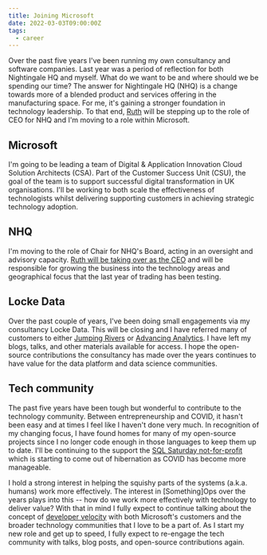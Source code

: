 ```yaml
---
title: Joining Microsoft
date: 2022-03-03T09:00:00Z
tags:
  - career
---
```


Over the past five years I've been running my own consultancy and software companies. Last year was a period of reflection for both Nightingale HQ and myself. What do we want to be and where should we be spending our time? The answer for Nightingale HQ (NHQ) is a change towards more of a blended product and services  offering in the manufacturing space. For me, it's gaining a stronger foundation in technology leadership. To that end, [Ruth](https://www.linkedin.com/in/ruthkearney/) will be stepping up to the role of CEO for NHQ and I'm moving to a role within Microsoft.

## Microsoft

I'm going to be leading a team of Digital & Application Innovation Cloud Solution Architects (CSA). Part of the Customer Success Unit (CSU), the goal of the team is to support successful digital transformation in UK organisations. I'll be working to both scale the effectiveness of technologists whilst delivering supporting customers in achieving strategic technology adoption.


## NHQ

I'm moving to the role of Chair for NHQ's Board, acting in an oversight and advisory capacity. [Ruth will be taking over as the CEO](https://nightingalehq.ai/newsroom/cardiff-ai-company-appoints-new-ceo-as-it-expands-operations/) and will be responsible for growing the business into the technology areas and geographical focus that the last year of trading has been testing.

## Locke Data

Over the past couple of years, I've been doing small engagements via my consultancy Locke Data. This will be closing and I have referred many of customers to either [Jumping Rivers](https://jumpingrivers.com) or [Advancing Analytics](https://www.advancinganalytics.co.uk). I have left my blogs, talks, and other materials available for access. I hope the open-source contributions the consultancy has made over the years continues to have value for the data platform and data science communities.

## Tech community

The past five years have been tough but wonderful to contribute to the technology community. Between entrepreneurship and COVID, it hasn't been easy and at times I feel like I haven't done very much. In recognition of my changing focus, I have found homes for many of my open-source projects since I no longer code enough in those languages to keep them up to date. I'll be continuing to the support the [SQL Saturday not-for-profit](https://sqlsaturday.com/) which is starting to come out of hibernation as COVID has become more manageable.

I hold a strong interest in helping the squishy parts of the systems (a.k.a. humans) work more effectively. The interest in [Something]Ops over the years plays into this -- how do we work more effectively with technology to deliver value? With that in mind I fully expect to continue talking about the concept of [developer velocity](https://nightingalehq.ai/blog/developer-velocity/) with both Microsoft's customers and the broader technology communities that I love to be a part of. As I start my new role and get up to speed, I fully expect to re-engage the tech community with talks, blog posts, and open-source contributions again.